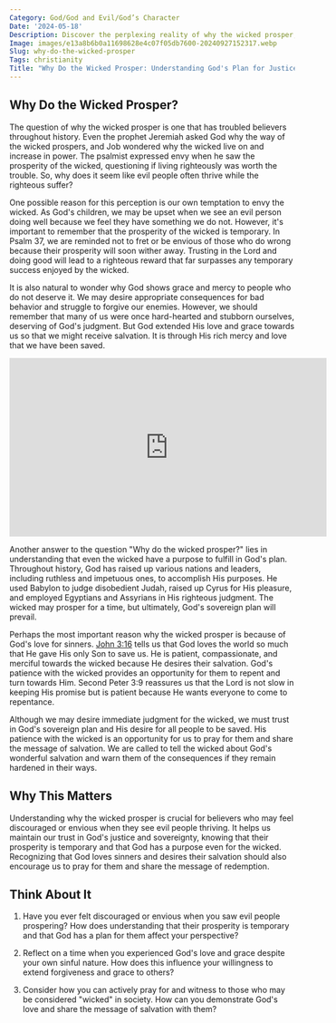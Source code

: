 ```yaml
---
Category: God/God and Evil/God’s Character
Date: '2024-05-18'
Description: Discover the perplexing reality of why the wicked prosper, exploring the complex interplay of morality and success in society. Uncover insights into this age-old question.
Image: images/e13a8b6b0a11698628e4c07f05db7600-20240927152317.webp
Slug: why-do-the-wicked-prosper
Tags: christianity
Title: "Why Do the Wicked Prosper: Understanding God's Plan for Justice"
---
```


## Why Do the Wicked Prosper?

The question of why the wicked prosper is one that has troubled believers throughout history. Even the prophet Jeremiah asked God why the way of the wicked prospers, and Job wondered why the wicked live on and increase in power. The psalmist expressed envy when he saw the prosperity of the wicked, questioning if living righteously was worth the trouble. So, why does it seem like evil people often thrive while the righteous suffer? 

One possible reason for this perception is our own temptation to envy the wicked. As God's children, we may be upset when we see an evil person doing well because we feel they have something we do not. However, it's important to remember that the prosperity of the wicked is temporary. In Psalm 37, we are reminded not to fret or be envious of those who do wrong because their prosperity will soon wither away. Trusting in the Lord and doing good will lead to a righteous reward that far surpasses any temporary success enjoyed by the wicked.

It is also natural to wonder why God shows grace and mercy to people who do not deserve it. We may desire appropriate consequences for bad behavior and struggle to forgive our enemies. However, we should remember that many of us were once hard-hearted and stubborn ourselves, deserving of God's judgment. But God extended His love and grace towards us so that we might receive salvation. It is through His rich mercy and love that we have been saved.


<iframe width="560" height="315" src="https://www.youtube.com/embed/k8M4vWkeqfA" frameborder="0" allow="autoplay; encrypted-media" allowfullscreen></iframe>


Another answer to the question "Why do the wicked prosper?" lies in understanding that even the wicked have a purpose to fulfill in God's plan. Throughout history, God has raised up various nations and leaders, including ruthless and impetuous ones, to accomplish His purposes. He used Babylon to judge disobedient Judah, raised up Cyrus for His pleasure, and employed Egyptians and Assyrians in His righteous judgment. The wicked may prosper for a time, but ultimately, God's sovereign plan will prevail.

Perhaps the most important reason why the wicked prosper is because of God's love for sinners. [John 3:16](https://www.bibleref.com/John/3/John-3-16.html) tells us that God loves the world so much that He gave His only Son to save us. He is patient, compassionate, and merciful towards the wicked because He desires their salvation. God's patience with the wicked provides an opportunity for them to repent and turn towards Him. Second Peter 3:9 reassures us that the Lord is not slow in keeping His promise but is patient because He wants everyone to come to repentance.

Although we may desire immediate judgment for the wicked, we must trust in God's sovereign plan and His desire for all people to be saved. His patience with the wicked is an opportunity for us to pray for them and share the message of salvation. We are called to tell the wicked about God's wonderful salvation and warn them of the consequences if they remain hardened in their ways. 

## Why This Matters

Understanding why the wicked prosper is crucial for believers who may feel discouraged or envious when they see evil people thriving. It helps us maintain our trust in God's justice and sovereignty, knowing that their prosperity is temporary and that God has a purpose even for the wicked. Recognizing that God loves sinners and desires their salvation should also encourage us to pray for them and share the message of redemption.

## Think About It

1. Have you ever felt discouraged or envious when you saw evil people prospering? How does understanding that their prosperity is temporary and that God has a plan for them affect your perspective?

2. Reflect on a time when you experienced God's love and grace despite your own sinful nature. How does this influence your willingness to extend forgiveness and grace to others?

3. Consider how you can actively pray for and witness to those who may be considered "wicked" in society. How can you demonstrate God's love and share the message of salvation with them?